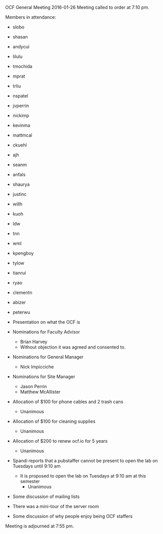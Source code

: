 OCF General Meeting
2016-01-26
Meeting called to order at 7:10 pm.

Members in attendance:
 - slobo
 - shasan
 - andycui
 - lilulu
 - tmochida
 - mprat
 - trliu
 - nspatel
 - jvperrin
 - nickimp
 - kevinma
 - mattmcal
 - ckuehl
 - ajh
 - seanm
 - anfals
 - shaurya
 - justinc
 - willh
 - kuoh
 - ldw
 - tnn
 - wml
 - kpengboy
 - tylow
 - tianrui
 - ryao
 - clementn
 - abizer
 - peterwu

 - Presentation on what the OCF is
 - Nominations for Faculty Advisor
    - Brian Harvey
    - Without objection it was agreed and consented to.
 - Nominations for General Manager
    - Nick Impicciche
 - Nominations for Site Manager
    - Jason Perrin
    - Matthew McAllister
 - Allocation of $100 for phone cables and 2 trash cans
    - Unanimous
 - Allocation of $100 for cleaning supplies
    - Unanimous
 - Allocation of $200 to renew ocf.io for 5 years
    - Unanimous
 - Spandi reports that a pubstaffer cannot be present to open the lab on
   Tuesdays until 9:10 am
    - It is proposed to open the lab on Tuesdays at 9:10 am at this semester
       - Unanimous
 - Some discussion of mailing lists
 - There was a mini-tour of the server room
 - Some discussion of why people enjoy being OCF staffers

Meeting is adjourned at 7:55 pm.
